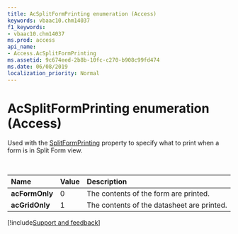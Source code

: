 ```yaml
---
title: AcSplitFormPrinting enumeration (Access)
keywords: vbaac10.chm14037
f1_keywords:
- vbaac10.chm14037
ms.prod: access
api_name:
- Access.AcSplitFormPrinting
ms.assetid: 9c674eed-2b8b-10fc-c270-b908c99fd474
ms.date: 06/08/2019
localization_priority: Normal
---
```



# AcSplitFormPrinting enumeration (Access)

Used with the [SplitFormPrinting](Access.Form.SplitFormPrinting.md) property to specify what to print when a form is in Split Form view.

<br/>

|Name|Value|Description|
|:-----|:-----|:-----|
|**acFormOnly**|0|The contents of the form are printed.|
|**acGridOnly**|1|The contents of the datasheet are printed. |

[!include[Support and feedback](~/includes/feedback-boilerplate.md)]